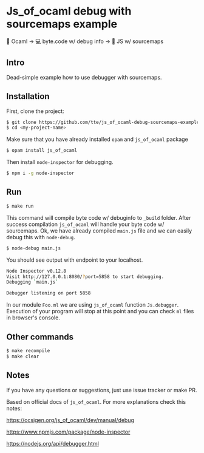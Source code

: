 # Js_of_ocaml debug with sourcemaps example

🐫 Ocaml -> 💻 byte.code w/ debug info -> 🍩 JS w/ sourcemaps

## Intro

Dead-simple example how to use debugger with sourcemaps. 

## Installation

First, clone the project:

```bash
$ git clone https://github.com/tte/js_of_ocaml-debug-sourcemaps-example.git <my-project-name>
$ cd <my-project-name>
```

Make sure that you have already installed `opam` and `js_of_ocaml` package

```bash
$ opam install js_of_ocaml
```

Then install `node-inspector` for debugging.

```bash
$ npm i -g node-inspector
```

## Run 

```bash
$ make run
```

This command will compile byte code w/ debuginfo to `_build` folder. After success compilation `js_of_ocaml` will handle your byte code w/ sourcemaps. Ok, we have already compiled `main.js` file and we can easily debug this with `node-debug`.

```bash
$ node-debug main.js
```

You should see output with endpoint to your localhost. 

```bash
Node Inspector v0.12.8
Visit http://127.0.0.1:8080/?port=5858 to start debugging.
Debugging `main.js`

Debugger listening on port 5858
```

In our module `Foo.ml` we are using `js_of_ocaml` function `Js.debugger`. Execution of your program will stop at this point and you can check `ml` files in browser's console.

## Other commands

```bash
$ make recompile
$ make clear
```

## Notes

If you have any questions or suggestions, just use issue tracker or make PR.

Based on official docs of `js_of_ocaml`. For more explanations check this notes:

https://ocsigen.org/js_of_ocaml/dev/manual/debug

https://www.npmjs.com/package/node-inspector

https://nodejs.org/api/debugger.html
